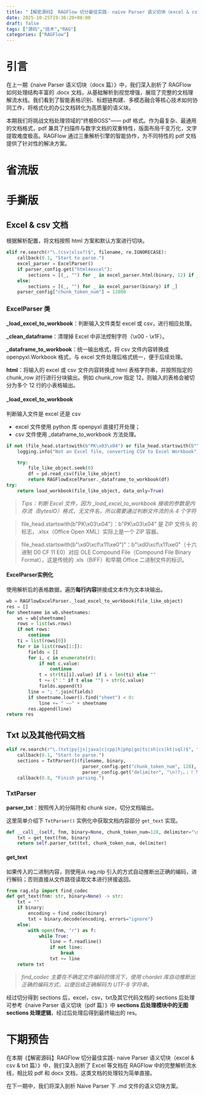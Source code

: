 ```yaml
---
title: "【解密源码】 RAGFlow 切分最佳实践- naive Parser 语义切块（excel & csv & txt 篇）"
date: 2025-10-25T19:36:20+08:00
draft: false
tags: ["源码","技术","RAG"]
categories: ["RAGFlow"]
---
```


# 引言

在上一期《naive Parser 语义切块（docx 篇）》中，我们深入剖析了 RAGFlow 如何处理结构丰富的 .docx 文档，从基础解析到视觉增强，展现了完整的文档理解流水线。我们看到了智能表格识别、标题链构建、多模态融合等核心技术如何协同工作，将格式化的办公文档转化为高质量的语义块。

本期我们将挑战文档处理领域的"终极BOSS"—— pdf 格式。作为最复杂、最通用的文档格式，pdf 兼具了扫描件与数字文档的双重特性，版面布局千变万化，文字提取难度极高。RAGFlow 通过三重解析引擎的智能协作，为不同特性的 pdf 文档提供了针对性的解决方案。

# 省流版

# 手撕版
## Excel & csv 文档

根据解析配置，将文档按照 html 方案和默认方案进行切块。
```python
elif re.search(r"\.(csv|xlsx?)$", filename, re.IGNORECASE):
    callback(0.1, "Start to parse.")
    excel_parser = ExcelParser()
    if parser_config.get("html4excel"):
        sections = [(_, "") for _ in excel_parser.html(binary, 12) if _]
    else:
        sections = [(_, "") for _ in excel_parser(binary) if _]
    parser_config["chunk_token_num"] = 12800
```
### ExcelParser 类

**_load_excel_to_workbook**：判断输入文件类型 excel 或 csv，进行相应处理。

**_clean_dataframe**：清理掉 Excel 中非法控制字符（\x00 - \x1F）。

**_dataframe_to_workbook**：统一输出格式，将 csv 文件内容转换成 openpyxl.Workbook 格式，与 excel 文件处理后格式统一，便于后续处理。

**html**：将输入的 excel 或 csv 文件内容转换成 html 表格字符串，并按照指定的 chunk_row 对行进行分块输出。例如 chunk_row 指定 12，则输入的表格会被切分为多个 12 行的小表格输出。

#### _load_excel_to_workbook

判断输入文件是 excel 还是 csv
- excel 文件使用 python 库 openpyxl 直接打开处理；
- csv 文件使用 _dataframe_to_workbook 方法处理。

```python
if not (file_head.startswith(b"PK\x03\x04") or file_head.startswith(b"\xd0\xcf\x11\xe0")):
    logging.info("Not an Excel file, converting CSV to Excel Workbook")

    try:
        file_like_object.seek(0)
        df = pd.read_csv(file_like_object)
        return RAGFlowExcelParser._dataframe_to_workbook(df)
try:
    return load_workbook(file_like_object, data_only=True)
```

> *Tips：判断 Excel 文件，因为 _load_excel_to_workbook 接收的参数是内存流（BytesIO）格式，无文件名，所以需要通过判断文件流的头 4 个字符*

> file_head.startswith(b"PK\x03\x04"）：b"PK\x03\x04" 是 ZIP 文件头 的标志，.xlsx（Office Open XML）实际上是一个 ZIP 容器。

> file_head.startswith(b"\xd0\xcf\x11\xe0")"：b"\xd0\xcf\x11\xe0"（十六进制 D0 CF 11 E0）对应 OLE Compound File（Compound File Binary Format），这是传统的 .xls（BIFF）和早期 Office 二进制文件的标识。

#### ExcelParser实例化

使用解析后的表格数据，遍历**每行内容**拼接成文本作为文本块输出。
```python
wb = RAGFlowExcelParser._load_excel_to_workbook(file_like_object)
res = []
for sheetname in wb.sheetnames:
    ws = wb[sheetname]
    rows = list(ws.rows)
    if not rows:
        continue
    ti = list(rows[0])
    for r in list(rows[1:]):
        fields = []
        for i, c in enumerate(r):
            if not c.value:
                continue
            t = str(ti[i].value) if i < len(ti) else ""
            t += ("：" if t else "") + str(c.value)
            fields.append(t)
        line = "; ".join(fields)
        if sheetname.lower().find("sheet") < 0:
            line += " ——" + sheetname
        res.append(line)
return res
```

## Txt 以及其他代码文档
```python
elif re.search(r"\.(txt|py|js|java|c|cpp|h|php|go|ts|sh|cs|kt|sql)$", filename, re.IGNORECASE):
    callback(0.1, "Start to parse.")
    sections = TxtParser()(filename, binary,
                            parser_config.get("chunk_token_num", 128),
                            parser_config.get("delimiter", "\n!?;。；！？"))
    callback(0.8, "Finish parsing.")
```

### TxtParser

**parser_txt**：按照传入的分隔符和 chunk size，切分文档输出。

这里简单介绍下 `TxtParser()` 实例化中获取文档内容部分 `get_text` 实现。
```python
def __call__(self, fnm, binary=None, chunk_token_num=128, delimiter="\n!?;。；！？"):
    txt = get_text(fnm, binary)
    return self.parser_txt(txt, chunk_token_num, delimiter)
```

#### get_text

如果传入的二进制内容，则使用从 rag.nlp 引入的方式自动推断出正确的编码，进行解码；否则直接从文件路径读取文本进行拼接返回。

```python
from rag.nlp import find_codec
def get_text(fnm: str, binary=None) -> str:
    txt = ""
    if binary:
        encoding = find_codec(binary)
        txt = binary.decode(encoding, errors="ignore")
    else:
        with open(fnm, "r") as f:
            while True:
                line = f.readline()
                if not line:
                    break
                txt += line
    return txt
```
> *find_codec 主要在不确定文件编码的情况下，使用 chardet 库自动推断出正确的编码方式，以便后续正确解码为 UTF-8 字符串。*

经过切分得到 sections 后，excel，csv，txt及其它代码文档的 sections 后处理可参考《naive Parser 语义切块（pdf 篇）》中 **sections 后处理模块中的无图 sections 处理逻辑**，经过后处理后得到最终输出的 res。

# 下期预告
在本期《【解密源码】RAGFlow 切分最佳实践- naive Parser 语义切块（excel & csv & txt 篇）》中，我们深入剖析了 Excel 等文档在 RAGFlow 中的完整解析流水线，相比较 pdf 和 docx 文档，这类文档的处理较为简单直接。

在下一期中，我们将深入剖析 Naive Parser 下 .md 文件的语义切块方案。